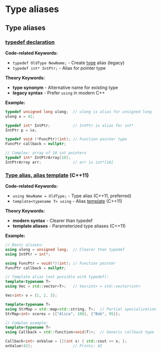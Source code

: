 # Type aliases

## Type aliases

### [typedef declaration](https://en.cppreference.com/w/cpp/language/typedef.html)

**Code-related Keywords:**
- `typedef OldType NewName;` - Create [type](../../02_types_and_objects/types.md) alias (legacy)
- `typedef int* IntPtr;` - Alias for pointer type

**Theory Keywords:**
- **type synonym** - Alternative name for existing type
- **legacy syntax** - Prefer `using` in modern C++

**Example:**
```cpp
typedef unsigned long ulong;  // ulong is alias for unsigned long
ulong x = 42;

typedef int* IntPtr;          // IntPtr is alias for int*
IntPtr p = &x;

typedef void (*FuncPtr)(int); // Function pointer type
FuncPtr callback = nullptr;

// Complex: array of 10 int pointers
typedef int* IntPtrArray[10];
IntPtrArray arr;              // arr is int*[10]
```

### [Type alias, alias template](https://en.cppreference.com/w/cpp/language/type_alias.html) (C++11)

**Code-related Keywords:**
- `using NewName = OldType;` - Type alias (C++11, preferred)
- `template<typename T> using` - Alias [template](../../10_templates/templates.md) (C++11)

**Theory Keywords:**
- **modern syntax** - Clearer than typedef
- **template aliases** - Parameterized type aliases (C++11)

**Example:**
```cpp
// Basic aliases:
using ulong = unsigned long;  // Clearer than typedef
using IntPtr = int*;

using FuncPtr = void(*)(int); // Function pointer
FuncPtr callback = nullptr;

// Template alias (not possible with typedef):
template<typename T>
using Vec = std::vector<T>;   // Vec<int> = std::vector<int>

Vec<int> v = {1, 2, 3};

template<typename T>
using StrMap = std::map<std::string, T>;  // Partial specialization
StrMap<int> scores = {{"Alice", 100}, {"Bob", 95}};

// Complex example:
template<typename T>
using Callback = std::function<void(T)>;  // Generic callback type

Callback<int> onValue = [](int x) { std::cout << x; };
onValue(42);                  // Prints: 42
```
